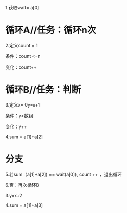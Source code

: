 1.获取wait= a[0]

# 循环A//任务：循环n次

2.定义count = 1

条件：count <=n

变化：count++

# 循环B//任务：判断

3.定义x= 0y=x+1

条件：y<数组

变化：y++

4.sum = a[1]+a[2]

# 分支

5.若sum（a[1]+a[2]) == wait(a[0]), count ++ ，退出循环

6.否：再次循环B

3.y=x+2

4.sum = a[1]+a[3]


